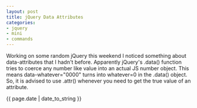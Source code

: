 ```yaml
---
layout: post
title: jQuery Data Attributes
categories: 
- jquery
- mini
- commands
---
```


<div>
  <div>
	<p class="intro"><span class="first-letter">W</span>orking on some random jQuery this weekend I noticed something about data-attributes that I hadn't before.  Apparently jQuery's .data() function tries to coerce any number like value into an actual JS number object.  This means data-whatever="0000" turns into whatever=0 in the .data() object. So, it is advised to use .attr() whenever you need to get the true value of an attribute.</p>
	<p>{{ page.date | date_to_string }}</p>
	</div>
</div>
